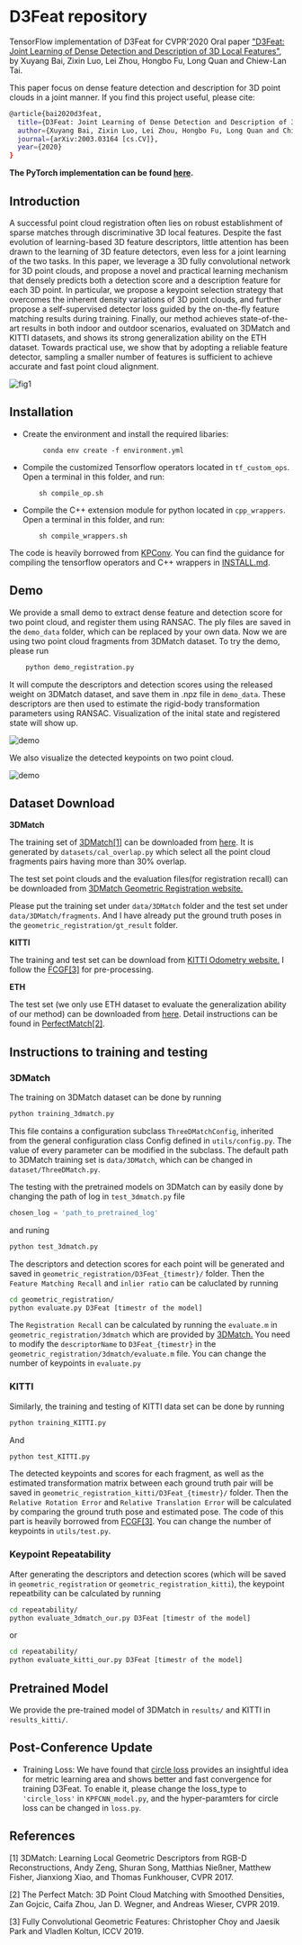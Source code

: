 # D3Feat repository

TensorFlow implementation of D3Feat for CVPR'2020 Oral paper ["D3Feat: Joint Learning of Dense Detection and Description of 3D Local Features"](https://arxiv.org/abs/2003.03164), by Xuyang Bai, Zixin Luo, Lei Zhou, Hongbo Fu, Long Quan and Chiew-Lan Tai.

This paper focus on dense feature detection and description for 3D point clouds in a joint manner. If you find this project useful, please cite:

```bash
@article{bai2020d3feat,
  title={D3Feat: Joint Learning of Dense Detection and Description of 3D Local Features},
  author={Xuyang Bai, Zixin Luo, Lei Zhou, Hongbo Fu, Long Quan and Chiew-Lan Tai},
  journal={arXiv:2003.03164 [cs.CV]},
  year={2020}
}

```

**The PyTorch implementation can be found [here](https://github.com/XuyangBai/D3Feat.pytorch).**

## Introduction

A successful point cloud registration often lies on robust establishment of sparse matches through discriminative 3D local features. Despite the fast evolution of learning-based 3D feature descriptors, little attention has been drawn to the learning of 3D feature detectors, even less for a joint learning of the two tasks. In this paper, we leverage a 3D fully convolutional network for 3D point clouds, and propose a novel and practical learning mechanism that densely predicts both a detection score and a description feature for each 3D point. In particular, we propose a keypoint selection strategy that overcomes the inherent density variations of 3D point clouds, and further propose a self-supervised detector loss guided by the on-the-fly feature matching results during training. Finally, our method achieves state-of-the-art results in both indoor and outdoor scenarios, evaluated on 3DMatch and KITTI datasets, and shows its strong generalization ability on the ETH dataset. Towards practical use, we show that by adopting a reliable feature detector, sampling a smaller number of features is sufficient to achieve accurate and fast point cloud alignment.

![fig1](figures/detection.png)


## Installation

* Create the environment and install the required libaries:

           conda env create -f environment.yml

* Compile the customized Tensorflow operators located in `tf_custom_ops`. Open a terminal in this folder, and run:

          sh compile_op.sh

* Compile the C++ extension module for python located in `cpp_wrappers`. Open a terminal in this folder, and run:

          sh compile_wrappers.sh
          
The code is heavily borrowed from [KPConv](https://github.com/HuguesTHOMAS/KPConv/). You can find the guidance for compiling the tensorflow operators and C++ wrappers in [INSTALL.md](https://github.com/HuguesTHOMAS/KPConv/blob/master/INSTALL.md).

## Demo

We provide a small demo to extract dense feature and detection score for two point cloud, and register them using RANSAC. The ply files are saved in the `demo_data` folder, which can be replaced by your own data. Now we are using two point cloud fragments from 3DMatch dataset. To try the demo, please run
```bash
    python demo_registration.py
``` 
It will compute the descriptors and detection scores using the released weight on 3DMatch dataset, and save them in .npz file in `demo_data`. These descriptors are then used to estimate the rigid-body transformation parameters using RANSAC. Visualization of the inital state and registered state will show up. 

![demo](figures/demo.png)

We also visualize the detected keypoints on two point cloud.

![demo](figures/keypts.png)


## Dataset Download

**3DMatch**

The training set of [3DMatch[1]](#refs) can be downloaded from [here](https://drive.google.com/file/d/1Vo-D_NOs4HS9wwAE-55ggDpgaPfzdRRt/view?usp=sharing). It is generated by `datasets/cal_overlap.py` which select all the point cloud fragments pairs having more than 30% overlap.

The test set point clouds and the evaluation files(for registration recall) can be downloaded from [3DMatch Geometric Registration website.](http://3dmatch.cs.princeton.edu/#geometric-registration-benchmark)

Please put the training set under `data/3DMatch` folder and the test set under `data/3DMatch/fragments`. And I have already put the ground truth poses in the `geometric_registration/gt_result` folder.

**KITTI**

The training and test set can be download from [KITTI Odometry website.](http://www.cvlibs.net/datasets/kitti/eval_odometry.php) I follow the [FCGF[3]](#refs) for pre-processing.

**ETH**

The test set (we only use ETH dataset to evaluate the generalization ability of our method) can be downloaded from [here](https://share.phys.ethz.ch/~gsg/3DSmoothNet/data/ETH.rar). Detail instructions can be found in [PerfectMatch[2]](#refs).

## Instructions to training and testing

### 3DMatch

The training on 3DMatch dataset can be done by running
```bash
python training_3dmatch.py
```
This file contains a configuration subclass `ThreeDMatchConfig`, inherited from the general configuration class Config defined in `utils/config.py`. The value of every parameter can be modified in the subclass. The default path to 3DMatch training set is `data/3DMatch`, which can be changed in `dataset/ThreeDMatch.py`. 

The testing with the pretrained models on 3DMatch can by easily done by changing the path of log in `test_3dmatch.py` file

```python
chosen_log = 'path_to_pretrained_log'
```

and runing

```bash
python test_3dmatch.py
```

The descriptors and detection scores for each point will be generated and saved in `geometric_registration/D3Feat_{timestr}/` folder. Then the `Feature Matching Recall` and `inlier ratio` can be caluclated by running
```bash
cd geometric_registration/
python evaluate.py D3Feat [timestr of the model]
```
The `Registration Recall` can be calculated by running the `evaluate.m` in `geometric_registration/3dmatch` which are provided by [3DMatch.](https://github.com/andyzeng/3dmatch-toolbox/tree/master/evaluation/geometric-registration) You need to modify the `descriptorName` to `D3Feat_{timestr}` in the `geometric_registration/3dmatch/evaluate.m` file. You can change the number of keypoints in `evaluate.py`


### KITTI
Similarly, the training and testing of KITTI data set can be done by running
```bash
python training_KITTI.py
```
And 
```bash
python test_KITTI.py
```
The detected keypoints and scores for each fragment, as well as the estimated transformation matrix between each ground truth pair will be saved in `geometric_registration_kitti/D3Feat_{timestr}/` folder. Then the `Relative Rotation Error` and `Relative Translation Error` will be calculated by comparing the ground truth pose and estimated pose. The code of this part is heavily borrowed from [FCGF[3]](#refs). You can change the number of keypoints in `utils/test.py`.

### Keypoint Repeatability

After generating the descriptors and detection scores (which will be saved in `geometric_registration` or `geometric_registration_kitti`), the keypoint repeatbility can be calculated by running

```bash
cd repeatability/
python evaluate_3dmatch_our.py D3Feat [timestr of the model]
```

or

```bash
cd repeatability/
python evaluate_kitti_our.py D3Feat [timestr of the model]
```

## Pretrained Model

We provide the pre-trained model of 3DMatch in `results/` and KITTI in `results_kitti/`.

## Post-Conference Update

- Training Loss: We have found that [circle loss](https://arxiv.org/abs/2002.10857) provides an insightful idea for metric learning area and shows better and fast convergence for training D3Feat. To enable it, please change the loss_type to `'circle_loss'` in `KPFCNN_model.py`, and the hyper-paramters for circle loss can be changed in `loss.py`.


## References
<a name="refs"></a>

[1] 3DMatch: Learning Local Geometric Descriptors from RGB-D Reconstructions, Andy Zeng, Shuran Song, Matthias Nießner, Matthew Fisher, Jianxiong Xiao, and Thomas Funkhouser, CVPR 2017.

[2] The Perfect Match: 3D Point Cloud Matching with Smoothed Densities, Zan Gojcic, Caifa Zhou, Jan D. Wegner, and Andreas Wieser, CVPR 2019.

[3] Fully Convolutional Geometric Features: Christopher Choy and Jaesik Park and Vladlen Koltun, ICCV 2019.


